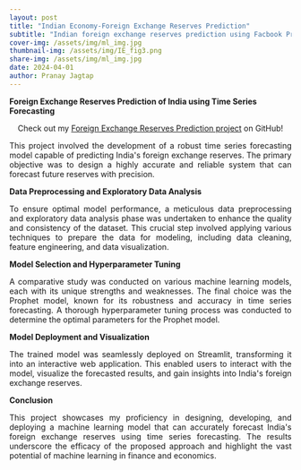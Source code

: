 ```yaml
---
layout: post
title: "Indian Economy-Foreign Exchange Reserves Prediction"
subtitle: "Indian foreign exchange reserves prediction using Facbook Prophet model"
cover-img: /assets/img/ml_img.jpg
thumbnail-img: /assets/img/IE_fig3.png
share-img: /assets/img/ml_img.jpg
date: 2024-04-01
author: Pranay Jagtap
---
```


**Foreign Exchange Reserves Prediction of India using Time Series Forecasting**

<p align="center">
  Check out my <a href="https://github.com/PranayJagtap06/ML_Projects/tree/main/Indian%20Economy-Foreign%20Exchange%20Reserves%20Prediction">Foreign Exchange Reserves Prediction project</a> on GitHub!
</p>

<!-- <p align="center">
  <img src="assets/img/IE_fig3.png" width=300 alt="Current & Estimated Foreign Exchange Reserves">
</p> -->

<p style="text-align: justify;">
  This project involved the development of a robust time series forecasting model capable of predicting India's foreign exchange reserves. The primary objective was to 
  design a highly accurate and reliable system that can forecast future reserves with precision.
</p>

**Data Preprocessing and Exploratory Data Analysis**

<p style="text-align: justify;">
  To ensure optimal model performance, a meticulous data preprocessing and exploratory data analysis phase was undertaken to enhance the quality and consistency of the dataset. 
  This crucial step involved applying various techniques to prepare the data for modeling, including data cleaning, feature engineering, and data visualization.
</p>

**Model Selection and Hyperparameter Tuning**

<p style="text-align: justify;">
  A comparative study was conducted on various machine learning models, each with its unique strengths and weaknesses. The final choice was the Prophet model, known for its 
  robustness and accuracy in time series forecasting. A thorough hyperparameter tuning process was conducted to determine the optimal parameters for the Prophet model.
</p>

**Model Deployment and Visualization**

<p style="text-align: justify;">
  The trained model was seamlessly deployed on Streamlit, transforming it into an interactive web application. This enabled users to interact with the model, visualize the 
  forecasted results, and gain insights into India's foreign exchange reserves.
</p>

**Conclusion**

<p style="text-align: justify;">
  This project showcases my proficiency in designing, developing, and deploying a machine learning model that can accurately forecast India's foreign exchange reserves using 
  time series forecasting. The results underscore the efficacy of the proposed approach and highlight the vast potential of machine learning in finance and economics.
</p>
